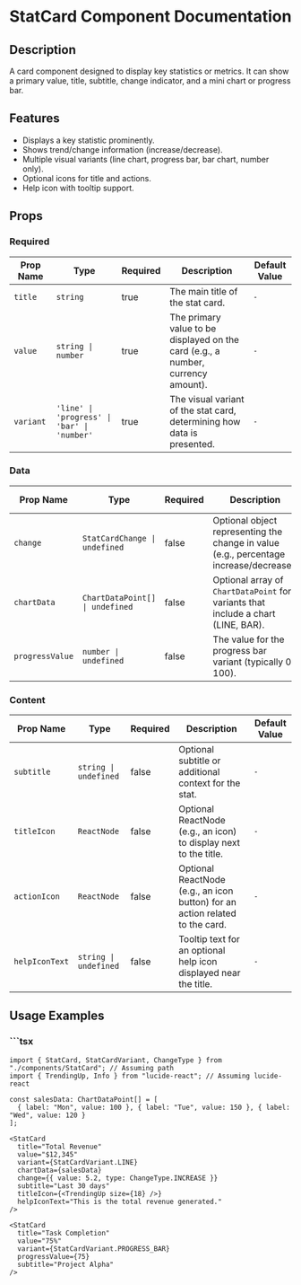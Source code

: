 # StatCard Component Documentation

## Description
A card component designed to display key statistics or metrics.
It can show a primary value, title, subtitle, change indicator, and a mini chart or progress bar.

## Features
- Displays a key statistic prominently.
- Shows trend/change information (increase/decrease).
- Multiple visual variants (line chart, progress bar, bar chart, number only).
- Optional icons for title and actions.
- Help icon with tooltip support.

## Props

### Required

| Prop Name     | Type        | Required | Description | Default Value |
|---------------|-------------|----------|-------------|---------------|
| `title` | `string` | true | The main title of the stat card. | `-` |
| `value` | `string \| number` | true | The primary value to be displayed on the card (e.g., a number, currency amount). | `-` |
| `variant` | `'line' \| 'progress' \| 'bar' \| 'number'` | true | The visual variant of the stat card, determining how data is presented. | `-` |

### Data

| Prop Name     | Type        | Required | Description | Default Value |
|---------------|-------------|----------|-------------|---------------|
| `change` | `StatCardChange \| undefined` | false | Optional object representing the change in value (e.g., percentage increase/decrease). | `-` |
| `chartData` | `ChartDataPoint[] \| undefined` | false | Optional array of `ChartDataPoint` for variants that include a chart (LINE, BAR). | `-` |
| `progressValue` | `number \| undefined` | false | The value for the progress bar variant (typically 0-100). | `-` |

### Content

| Prop Name     | Type        | Required | Description | Default Value |
|---------------|-------------|----------|-------------|---------------|
| `subtitle` | `string \| undefined` | false | Optional subtitle or additional context for the stat. | `-` |
| `titleIcon` | `ReactNode` | false | Optional ReactNode (e.g., an icon) to display next to the title. | `-` |
| `actionIcon` | `ReactNode` | false | Optional ReactNode (e.g., an icon button) for an action related to the card. | `-` |
| `helpIconText` | `string \| undefined` | false | Tooltip text for an optional help icon displayed near the title. | `-` |

## Usage Examples

### ```tsx
```tsx
import { StatCard, StatCardVariant, ChangeType } from "./components/StatCard"; // Assuming path
import { TrendingUp, Info } from "lucide-react"; // Assuming lucide-react

const salesData: ChartDataPoint[] = [
  { label: "Mon", value: 100 }, { label: "Tue", value: 150 }, { label: "Wed", value: 120 }
];

<StatCard
  title="Total Revenue"
  value="$12,345"
  variant={StatCardVariant.LINE}
  chartData={salesData}
  change={{ value: 5.2, type: ChangeType.INCREASE }}
  subtitle="Last 30 days"
  titleIcon={<TrendingUp size={18} />}
  helpIconText="This is the total revenue generated."
/>

<StatCard
  title="Task Completion"
  value="75%"
  variant={StatCardVariant.PROGRESS_BAR}
  progressValue={75}
  subtitle="Project Alpha"
/>
